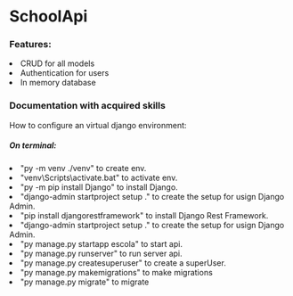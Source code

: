 <h1>SchoolApi</h1>
<h3>Features:</h3>
<li>CRUD for all models</li>
<li>Authentication for users</li>
<li>In memory database</li>

<h3>Documentation with acquired skills</h3>

<p>How to configure an virtual django environment:</p>
<h5>On terminal:</h5>
<li>"py -m venv ./venv" to create env.</li>
<li>"venv\Scripts\activate.bat" to activate env.</li>
<li>"py -m pip install Django" to install Django.</li>
<li>"django-admin startproject setup ." to create the setup for usign Django Admin.</li>
<li>"pip install djangorestframework" to install Django Rest Framework.</li>
<li>"django-admin startproject setup ." to create the setup for usign Django Admin.</li>
<li>"py manage.py startapp escola" to start api.</li>
<li>"py manage.py runserver" to run server api.</li>
<li>"py manage.py createsuperuser" to create a superUser.</li>
<li>"py manage.py makemigrations" to make migrations</li>
<li>"py manage.py migrate" to migrate</li>

